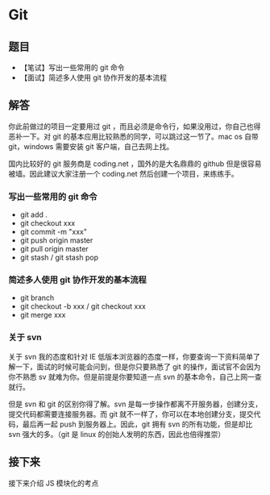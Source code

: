 # Git

## 题目

- 【笔试】写出一些常用的 git 命令
- 【面试】简述多人使用 git 协作开发的基本流程

## 解答

你此前做过的项目一定要用过 git ，而且必须是命令行，如果没用过，你自己也得恶补一下。对 git 的基本应用比较熟悉的同学，可以跳过这一节了。mac os 自带 git，windows 需要安装 git 客户端，自己去网上找。

国内比较好的 git 服务商是 coding.net ，国外的是大名鼎鼎的 github 但是很容易被墙。因此建议大家注册一个 coding.net 然后创建一个项目，来练练手。

### 写出一些常用的 git 命令

- git add .
- git checkout xxx
- git commit -m "xxx"
- git push origin master
- git pull origin master
- git stash / git stash pop

### 简述多人使用 git 协作开发的基本流程

- git branch
- git checkout -b xxx / git checkout xxx
- git merge xxx

### 关于 svn

关于 svn 我的态度和针对 IE 低版本浏览器的态度一样，你要查询一下资料简单了解一下，面试的时候可能会问到，但是你只要熟悉了 git 的操作，面试官不会因为你不熟悉 sv 就难为你。但是前提是你要知道一点 svn 的基本命令，自己上网一查就行。

但是 svn 和 git 的区别你得了解。svn 是每一步操作都离不开服务器，创建分支，提交代码都需要连接服务器。而 git 就不一样了，你可以在本地创建分支，提交代码，最后再一起 push 到服务器上。因此，git 拥有 svn 的所有功能，但是却比 svn 强大的多。（git 是 linux 的创始人发明的东西，因此也倍得推崇）

## 接下来

接下来介绍 JS 模块化的考点
